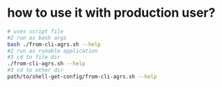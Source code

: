 # how to use it with  production user?

```sh
# uses script file
#2 run as bash args
bash ./from-cli-agrs.sh --help
#2 run as runable application
#3 cd to file dir
./from-cli-agrs.sh --help
#3 cd to other dir
path/to/shell-get-config/from-cli-agrs.sh --help
```
